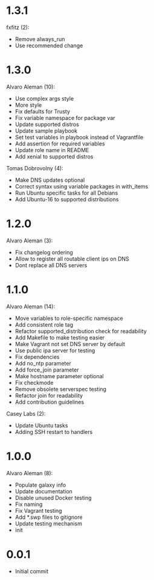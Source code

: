 # 1.3.1

fxfitz (2):

* Remove always_run
* Use recommended change

# 1.3.0

Alvaro Aleman (10):

* Use complex args style
* More style
* Fix defaults for Trusty
* Fix variable namespace for package var
* Update supported distros
* Update sample playbook
* Set test variables in playbook instead of Vagrantfile
* Add assertion for required variables
* Update role name in README
* Add xenial to supported distros

Tomas Dobrovolny (4):

* Make DNS updates optional
* Correct syntax using variable packages in with_items
* Run Ubuntu specific tasks for all Debians
* Add Ubuntu-16 to supported distributions

# 1.2.0

Alvaro Aleman (3):

* Fix changelog ordering
* Allow to register all routable client ips on DNS
* Dont replace all DNS servers

# 1.1.0

Alvaro Aleman (14):

* Move variables to role-specific namespace
* Add consistent role tag
* Refactor supported_distribution check for readability
* Add Makefile to make testing easier
* Make Vagrant not set DNS server by default
* Use public ipa server for testing
* Fix dependencies
* Add no_ntp parameter
* Add force_join parameter
* Make hostname parameter optional
* Fix checkmode
* Remove obsolete serverspec testing
* Refactor join for readability
* Add contribution guidelines

Casey Labs (2):

* Update Ubuntu tasks
* Adding SSH restart to handlers

# 1.0.0

Alvaro Aleman (8):

* Populate galaxy info
* Update documentation
* Disable unused Docker testing
* Fix naming
* Fix Vagrant testing
* Add *.swp files to gitignore
* Update testing mechanism
* init

# 0.0.1

* Initial commit


<!-- vim: set nofen ts=4 sw=4 et: -->
